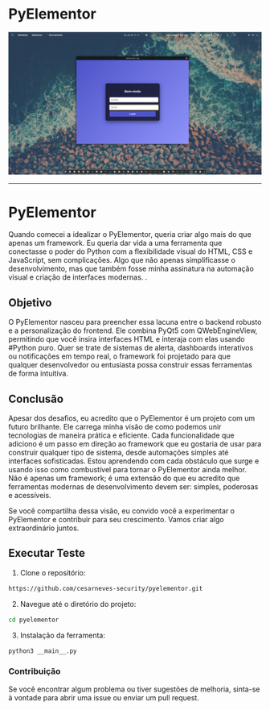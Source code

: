 # PyElementor

<p align="center">
  <a href="https://github.com/cesarneves-security/pyelementor.git"><img src="/img/6.png" alt="PyElementor"></a>
</p>


---
# PyElementor
Quando comecei a idealizar o PyElementor, queria criar algo mais do que apenas um framework. Eu queria dar vida a uma ferramenta que conectasse o poder do Python com a flexibilidade visual do HTML, CSS e JavaScript, sem complicações. Algo que não apenas simplificasse o desenvolvimento, mas que também fosse minha assinatura na automação visual e criação de interfaces modernas.
.

## Objetivo
O PyElementor nasceu para preencher essa lacuna entre o backend robusto e a personalização do frontend. Ele combina PyQt5 com QWebEngineView, permitindo que você insira interfaces HTML e interaja com elas usando #Python puro. Quer se trate de sistemas de alerta, dashboards interativos ou notificações em tempo real, o framework foi projetado para que qualquer desenvolvedor ou entusiasta possa construir essas ferramentas de forma intuitiva.

## Conclusão
Apesar dos desafios, eu acredito que o PyElementor é um projeto com um futuro brilhante. Ele carrega minha visão de como podemos unir tecnologias de maneira prática e eficiente. Cada funcionalidade que adiciono é um passo em direção ao framework que eu gostaria de usar para construir qualquer tipo de sistema, desde automações simples até interfaces sofisticadas.
Estou aprendendo com cada obstáculo que surge e usando isso como combustível para tornar o PyElementor ainda melhor. Não é apenas um framework; é uma extensão do que eu acredito que ferramentas modernas de desenvolvimento devem ser: simples, poderosas e acessíveis.

Se você compartilha dessa visão, eu convido você a experimentar o PyElementor e contribuir para seu crescimento. Vamos criar algo extraordinário juntos.


## Executar Teste
1. Clone o repositório:
```bash
https://github.com/cesarneves-security/pyelementor.git
```
2. Navegue até o diretório do projeto:
```bash
cd pyelementor
```
3. Instalação da ferramenta:
```bash
python3 __main__.py
```

### Contribuição
Se você encontrar algum problema ou tiver sugestões de melhoria, sinta-se à vontade para abrir uma issue ou enviar um pull request.
